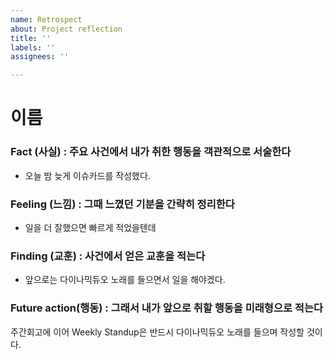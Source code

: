 ```yaml
---
name: Retrospect
about: Project reflection
title: ''
labels: ''
assignees: ''

---
```


# 이름
### Fact (사실) : 주요 사건에서 내가 취한 행동을 객관적으로 서술한다
- 오늘 밤 늦게 이슈카드를 작성했다.
### Feeling (느낌) : 그때 느꼈던 기분을 간략히 정리한다
- 일을 더 잘했으면 빠르게 적었을텐데
### Finding (교훈) : 사건에서 얻은 교훈을 적는다
- 앞으로는 다이나믹듀오 노래를 들으면서 일을 해야겠다.
### Future action(행동) : 그래서 내가 앞으로 취할 행동을 미래형으로 적는다
주간회고에 이어 Weekly Standup은 반드시 다이나믹듀오 노래를 들으며 작성할 것이다.
